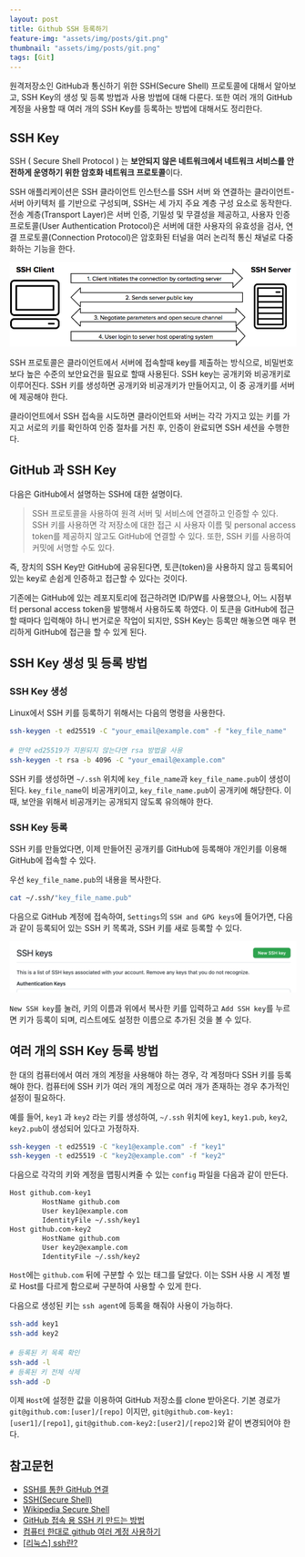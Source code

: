 ```yaml
---
layout: post
title: Github SSH 등록하기
feature-img: "assets/img/posts/git.png"
thumbnail: "assets/img/posts/git.png"
tags: [Git]
---
```


원격저장소인 GitHub과 통신하기 위한 SSH(Secure Shell) 프로토콜에 대해서 알아보고, SSH Key의 생성 및 등록 방법과 사용 방법에 대해 다룬다. 또한 여러 개의 GitHub 계정을 사용할 때 여러 개의 SSH Key를 등록하는 방법에 대해서도 정리한다.

## SSH Key

SSH ( Secure Shell Protocol ) 는 **보안되지 않은 네트워크에서 네트워크 서비스를 안전하게 운영하기 위한 암호화 네트워크 프로토콜**이다. 

SSH 애플리케이션은 SSH 클라이언트 인스턴스를 SSH 서버 와 연결하는 클라이언트-서버 아키텍처 를 기반으로 구성되며, SSH는 세 가지 주요 계층 구성 요소로 동작한다. 전송 계층(Transport Layer)은 서버 인증, 기밀성 및 무결성을 제공하고, 사용자 인증 프로토콜(User Authentication Protocol)은 서버에 대한 사용자의 유효성을 검사, 연결 프로토콜(Connection Protocol)은 암호화된 터널을 여러 논리적 통신 채널로 다중화하는 기능을 한다.

<img src="/assets/img/posts/221209_ssh_protocol.png">

SSH 프로토콜은 클라이언트에서 서버에 접속할때 key를 제출하는 방식으로, 비밀번호보다 높은 수준의 보안요건을 필요로 할때 사용된다. SSH key는 공개키와 비공개키로 이루어진다. SSH 키를 생성하면 공개키와 비공개키가 만들어지고, 이 중 공개키를 서버에 제공해야 한다.

클라이언트에서 SSH 접속을 시도하면 클라이언트와 서버는 각각 가지고 있는 키를 가지고 서로의 키를 확인하여 인증 절차를 거친 후, 인증이 완료되면 SSH 세션을 수행한다.

## GitHub 과 SSH Key

다음은 GitHub에서 설명하는 SSH에 대한 설명이다.

> SSH 프로토콜을 사용하여 원격 서버 및 서비스에 연결하고 인증할 수 있다. SSH 키를 사용하면 각 저장소에 대한 접근 시 사용자 이름 및 personal access token를 제공하지 않고도 GitHub에 연결할 수 있다. 또한, SSH 키를 사용하여 커밋에 서명할 수도 있다.

즉, 장치의 SSH Key만 GitHub에 공유된다면, 토큰(token)을 사용하지 않고 등록되어 있는 key로 손쉽게 인증하고 접근할 수 있다는 것이다.

기존에는 GitHub에 있는 레포지토리에 접근하려면 ID/PW를 사용했으나, 어느 시점부터 personal access token을 발행해서 사용하도록 하였다. 이 토큰을 GitHub에 접근할 때마다 입력해야 하니 번거로운 작업이 되지만, SSH Key는 등록만 해놓으면 매우 편리하게 GitHub에 접근을 할 수 있게 된다.

## SSH Key 생성 및 등록 방법

### SSH Key 생성

Linux에서 SSH 키를 등록하기 위해서는 다음의 명령을 사용한다.

```bash
ssh-keygen -t ed25519 -C "your_email@example.com" -f "key_file_name"

# 만약 ed25519가 지원되지 않는다면 rsa 방법을 사용
ssh-keygen -t rsa -b 4096 -C "your_email@example.com"
```

SSH 키를 생성하면 `~/.ssh` 위치에 `key_file_name`과 `key_file_name.pub`이 생성이 된다.
`key_file_name`이 비공개키이고, `key_file_name.pub`이 공개키에 해당한다. 이 때, 보안을 위해서 비공개키는 공개되지 않도록 유의해야 한다.

### SSH Key 등록

SSH 키를 만들었다면, 이제 만들어진 공개키를 GitHub에 등록해야 개인키를 이용해 GitHub에 접속할 수 있다.

우선 `key_file_name.pub`의 내용을 복사한다.

```bash
cat ~/.ssh/"key_file_name.pub"
```

다음으로 GitHub 계정에 접속하여, `Settings`의 `SSH and GPG keys`에 들어가면, 다음과 같이 등록되어 있는 SSH 키 목록과, SSH 키를 새로 등록할 수 있다.

<img src="/assets/img/posts/221209_ssh_settings.png">

`New SSH key`를 눌러, 키의 이름과 위에서 복사한 키를 입력하고 `Add SSH key`를 누르면 키가 등록이 되며, 리스트에도 설정한 이름으로 추가된 것을 볼 수 있다.

## 여러 개의 SSH Key 등록 방법

한 대의 컴퓨터에서 여러 개의 계정을 사용해야 하는 경우, 각 계정마다 SSH 키를 등록해야 한다. 컴퓨터에 SSH 키가 여러 개의 계정으로 여러 개가 존재하는 경우 추가적인 설정이 필요하다.

예를 들어, `key1` 과 `key2` 라는 키를 생성하여, `~/.ssh` 위치에 `key1`, `key1.pub`, `key2`, `key2.pub`이 생성되어 있다고 가정하자.

```bash
ssh-keygen -t ed25519 -C "key1@example.com" -f "key1"
ssh-keygen -t ed25519 -C "key2@example.com" -f "key2"
```

다음으로 각각의 키와 계정을 맵핑시켜줄 수 있는 `config` 파일을 다음과 같이 만든다.

```text
Host github.com-key1
        HostName github.com
        User key1@example.com
        IdentityFile ~/.ssh/key1
Host github.com-key2
        HostName github.com
        User key2@example.com
        IdentityFile ~/.ssh/key2
```

`Host`에는 `github.com` 뒤에 구분할 수 있는 태그를 달았다. 이는 SSH 사용 시 계정 별로 Host를 다르게 함으로써 구분하여 사용할 수 있게 한다. 

다음으로 생성된 키는 `ssh agent`에 등록을 해줘야 사용이 가능하다.

```bash
ssh-add key1
ssh-add key2

# 등록된 키 목록 확인
ssh-add -l
# 등록된 키 전체 삭제
ssh-add -D
```

이제 `Host`에 설정한 값을 이용하여 GitHub 저장소를 clone 받아온다. 기본 경로가 `git@github.com:[user]/[repo]` 이지만, `git@github.com-key1:[user1]/[repo1]`, `git@github.com-key2:[user2]/[repo2]`와 같이 변경되어야 한다.

## 참고문헌
* [SSH를 통한 GitHub 연결](https://docs.github.com/ko/authentication/connecting-to-github-with-ssh)
* [SSH(Secure Shell)](https://www.ssh.com/academy/ssh)
* [Wikipedia Secure Shell](https://en.wikipedia.org/wiki/Secure_Shell)
* [GitHub 접속 용 SSH 키 만드는 방법](https://www.lainyzine.com/ko/article/creating-ssh-key-for-github/)
* [컴퓨터 한대로 github 여러 계정 사용하기](https://www.irgroup.org/posts/github-%EC%BB%B4%ED%93%A8%ED%84%B0-%ED%95%9C%EB%8C%80%EB%A1%9C-%EC%97%AC%EB%9F%AC-%EA%B3%84%EC%A0%95-%EC%82%AC%EC%9A%A9%ED%95%98%EA%B8%B0/)
* [[리눅스] ssh란?](https://velog.io/@hyeseong-dev/%EB%A6%AC%EB%88%85%EC%8A%A4-ssh%EB%9E%80)